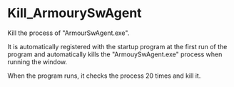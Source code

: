 # Kill_ArmourySwAgent

Kill the process of "ArmourSwAgent.exe".

It is automatically registered with the startup program at the first run of the program and automatically kills the "ArmouySwAgent.exe" process when running the window.

When the program runs, it checks the process 20 times and kill it.
